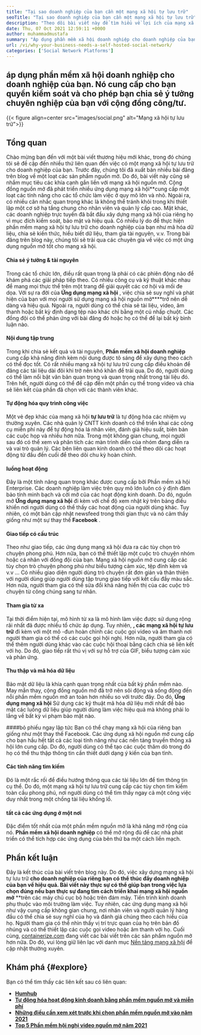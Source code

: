 ```yaml
---
title: "Tại sao doanh nghiệp của bạn cần một mạng xã hội tự lưu trữ" 
seoTitle: "Tại sao doanh nghiệp của bạn cần một mạng xã hội tự lưu trữ" 
description: "Theo dõi bài viết này để tìm hiểu về lợi ích của mạng xã hội tự lưu trữ cho doanh nghiệp. Nó cho phép bạn xây dựng không gian công cộng/riêng tư cho các đội và cá nhân." 
date: Thu, 07 Oct 2021 12:59:11 +0000
author: muhammadmustafa
summary: "Áp dụng phần mềm xã hội doanh nghiệp cho doanh nghiệp của bạn. Nó cung cấp cho bạn quyền kiểm soát và cho phép bạn chia sẻ ý tưởng chuyên nghiệp của bạn với cộng đồng công/tư." 
url: /vi/why-your-business-needs-a-self-hosted-social-network/
categories: ['Social Network Platforms']
---
```


## áp dụng phần mềm xã hội doanh nghiệp cho doanh nghiệp của bạn. Nó cung cấp cho bạn quyền kiểm soát và cho phép bạn chia sẻ ý tưởng chuyên nghiệp của bạn với cộng đồng công/tư.

{{< figure align=center src="images/social.png" alt="Mạng xã hội tự lưu trữ">}}


## Tổng quan
Chào mừng bạn đến với một bài viết thương hiệu mới khác, trong đó chúng tôi sẽ đề cập đến nhiều thứ liên quan đến việc có một mạng xã hội tự lưu trữ cho doanh nghiệp của bạn. Trước đây, chúng tôi đã xuất bản nhiều bài đăng trên blog về một loạt các sản phẩm nguồn mở. Do đó, bài viết này cũng sẽ nhắm mục tiêu các khía cạnh gắn liền với mạng xã hội nguồn mở. Cộng đồng nguồn mở đã phát triển nhiều ứng dụng mạng xã hội**cung cấp một loạt các tính năng cho các tổ chức làm việc ở quy mô lớn và nhỏ. Ngoài ra, có nhiều cân nhắc quan trọng khác là không thể tránh khỏi trong khi thiết lập một cơ sở hạ tầng chung cho nhân viên và quản lý cấp cao.
Mặt khác, các doanh nghiệp trực tuyến đã bắt đầu xây dựng mạng xã hội của riêng họ vì mục đích kiểm soát, bảo mật và hiệu quả. Có nhiều lý do để thực hiện phần mềm mạng xã hội tự lưu trữ cho doanh nghiệp của bạn như mã hóa dữ liệu, chia sẻ kiến ​​thức, hiểu biết dữ liệu, tham gia tài nguyên, v.v. Trong bài đăng trên blog này, chúng tôi sẽ trải qua các chuyên gia về việc có một ứng dụng nguồn mở tốt cho mạng xã hội.

#### Chia sẻ ý tưởng & tài nguyên
Trong các tổ chức lớn, điều rất quan trọng là phải có các phiên động não để khám phá các giải pháp tiếp theo. Có nhiều công cụ và kỹ thuật khác nhau để mang mọi thực thể trên một trang để giải quyết các cơ hội và mối đe dọa. Với sự ra đời của  **Ứng dụng mạng xã hội**  , việc chia sẻ suy nghĩ và phát hiện của bạn với mọi người sử dụng mạng xã hội nguồn mở****trở nên dễ dàng và hiệu quả. Ngoài ra, người dùng có thể chia sẻ tài liệu, video, âm thanh hoặc bất kỳ định dạng tệp nào khác chỉ bằng một cú nhấp chuột. Các đồng đội có thể phản ứng với bài đăng đó hoặc họ có thể để lại bất kỳ bình luận nào.

#### Nội dung tập trung
Trong khi chia sẻ kết quả và tài nguyên,  **Phần mềm xã hội doanh nghiệp**  cung cấp khả năng đính kèm nội dung được tô sáng để xây dựng theo cách có thể đọc tốt. Có rất nhiều mạng xã hội tự lưu trữ cung cấp điều khoản để đăng các tài liệu dài đôi khi trở nên khó khăn để trải qua. Do đó, người dùng có thể làm nổi bật văn bản quan trọng và quan trọng nhất trong tài liệu đó. Trên hết, người dùng có thể đề cập đến một phần cụ thể trong video và chia sẻ liên kết của phần đã chọn với các thành viên khác.

#### Tự động hóa quy trình công việc
Một vẻ đẹp khác của mạng xã hội  **tự lưu trữ**  là tự động hóa các nhiệm vụ thường xuyên. Các nhà quản lý CNTT kinh doanh có thể triển khai các công cụ miễn phí này để tự động hóa lá nhân viên, đánh giá hiệu suất, biên bản các cuộc họp và nhiều hơn nữa. Trong một không gian chung, mọi người sau đó có thể xem và phân tích các màn trình diễn của nhóm đang diễn ra và vai trò quản lý. Các bên liên quan kinh doanh có thể theo dõi các hoạt động từ đầu đến cuối để theo dõi chu kỳ hoàn chỉnh.

#### luồng hoạt động
Đây là một tính năng quan trọng khác được cung cấp bởi Phần mềm xã hội Enterprise. Các doanh nghiệp làm việc trên quy mô lớn luôn có ý định đảm bảo tính minh bạch và cởi mở của các hoạt động kinh doanh. Do đó, nguồn mở  **Ứng dụng mạng xã hội** đi kèm với chế độ xem nhật ký trên bảng điều khiển nơi người dùng có thể thấy các hoạt động của người dùng khác. Tuy nhiên, có một bản cập nhật newsfeed trong thời gian thực và nó cảm thấy giống như một sự thay thế **Facebook**  .

#### Giao tiếp có cấu trúc
Theo như giao tiếp, các ứng dụng mạng xã hội đưa ra các tùy chọn trò chuyện phong phú. Hơn nữa, bạn có thể thiết lập một cuộc trò chuyện nhóm hoặc cá nhân với đồng đội của bạn. Mạng xã hội nguồn mở cung cấp các tùy chọn trò chuyện phong phú như biểu tượng cảm xúc, tệp đính kèm và v.v ... Có nhiều giao diện người dùng trò chuyện rất đơn giản và thân thiện với người dùng giúp người dùng tập trung giao tiếp với kết cấu đầy màu sắc. Hơn nữa, người tham gia có thể sửa đổi khả năng hiển thị của các cuộc trò chuyện từ công chúng sang tư nhân.

#### Tham gia từ xa
Tại thời điểm hiện tại, mô hình từ xa là mô hình làm việc được sử dụng rộng rãi nhất đã được nhiều tổ chức áp dụng. Tuy nhiên,  **, các mạng xã hội tự lưu trữ**  đi kèm với một mô -đun hoàn chỉnh các cuộc gọi video và âm thanh nơi người tham gia có thể có các cuộc gọi hội nghị. Hơn nữa, người tham gia có thể thêm người dùng khác vào các cuộc hội thoại bằng cách chia sẻ liên kết với họ. Do đó, giao tiếp rất thú vị với sự hỗ trợ của GIF, biểu tượng cảm xúc và phản ứng.

#### Thu thập và mã hóa dữ liệu
Bảo mật dữ liệu là khía cạnh quan trọng nhất của bất kỳ phần mềm nào. May mắn thay, cộng đồng nguồn mở đã trở nên sôi động và sống động đến nỗi phần mềm nguồn mở an toàn hơn nhiều so với trước đây. Do đó,  **Ứng dụng mạng xã hội**  Sử dụng các kỹ thuật mã hóa dữ liệu mới nhất để bảo mật các luồng dữ liệu giúp người dùng làm việc hiệu quả mà không phải lo lắng về bất kỳ vi phạm bảo mật nào.

####bỏ phiếu ngay lập tức
Bạn có thể chạy mạng xã hội của riêng bạn giống như một thay thế Facebook. Các ứng dụng xã hội nguồn mở cung cấp cho bạn hầu hết tất cả các loại tính năng như các nền tảng truyền thông xã hội lớn cung cấp. Do đó, người dùng có thể tạo các cuộc thăm dò trong đó họ có thể thu thập thông tin cần thiết dưới dạng ý kiến ​​của bạn tình.

#### Các tính năng tìm kiếm
Đó là một rắc rối để điều hướng thông qua các tài liệu lớn để tìm thông tin cụ thể. Do đó, một mạng xã hội tự lưu trữ cung cấp các tùy chọn tìm kiếm toàn cầu phong phú, nơi người dùng có thể tìm thấy ngay cả một công việc duy nhất trong một chồng tài liệu khổng lồ.

#### tất cả các ứng dụng ở một nơi
Đặc điểm tốt nhất của một phần mềm nguồn mở là khả năng mở rộng của nó.  **Phần mềm xã hội doanh nghiệp**  có thể mở rộng đủ để các nhà phát triển có thể tích hợp các ứng dụng của bên thứ ba một cách liền mạch.

## Phần kết luận
Đây là kết thúc của bài viết trên blog này. Do đó, việc xây dựng mạng xã hội tự lưu trữ  **cho doanh nghiệp của riêng bạn có thể thúc đẩy doanh nghiệp của bạn về hiệu quả. Bài viết này thực sự có thể giúp bạn trong việc lựa chọn đúng nếu bạn thực sự đang tìm cách triển khai mạng xã hội nguồn mở** **trên các máy chủ cục bộ hoặc trên đám mây. Tiến trình kinh doanh phụ thuộc vào môi trường làm việc. Tuy nhiên, các ứng dụng mạng xã hội như vậy cung cấp không gian chung, nơi nhân viên và người quản lý hàng đầu có thể chia sẻ suy nghĩ của họ và đánh giá chúng theo cách hiểu của họ. Người tham gia có thể nhìn thấy vị trí trực quan của họ trên bản đồ nhúng và có thể thiết lập các cuộc gọi video hoặc âm thanh với họ.
Cuối cùng, [containerize.com][1] đang viết các bài viết trên các sản phẩm nguồn mở hơn nữa. Do đó, vui lòng giữ liên lạc với danh mục [Nền tảng mạng xã hội][2] để cập nhật thường xuyên.

## Khám phá {#explore}

Bạn có thể tìm thấy các liên kết sau có liên quan:
*  **[Humhub][3]**  
*  **[Tự động hóa hoạt động kinh doanh bằng phần mềm nguồn mở và miễn phí][4]**  
*  **[Những điều cần xem xét trước khi chọn phần mềm nguồn mở vào năm 2021][5]**  
* [  **Top 5 Phần mềm hội nghị video nguồn mở năm 2021**  ][6]



 [1]: https://www.containerize.com/
 [2]: https://products.containerize.com/social-network-platforms/
 [3]: https://products.containerize.com/social-network-platforms/humhub/
 [4]: https://blog.containerize.com/blogging/automate-business-operations-using-open-source-software/
 [5]: https://blog.containerize.com/cmdb-software/things-to-review-before-opting-open-source-software-in-2021/
 [6]: https://blog.containerize.com/video-conferencing-software/top-5-open-source-video-conferencing-software-of-2021/
